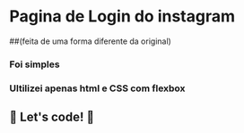 # Pagina de Login do instagram
##(feita de uma forma diferente da original)

### Foi simples 

### Ultilizei apenas html e CSS com flexbox

## 🚀 Let's code! 🚀
